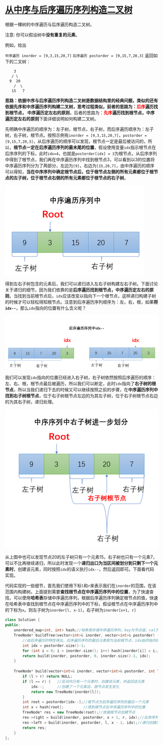 # [从中序与后序遍历序列构造二叉树](https://leetcode-cn.com/problems/construct-binary-tree-from-inorder-and-postorder-traversal)

根据一棵树的中序遍历与后序遍历构造二叉树。

注意:
你可以假设树中**没有重复的元素**。

例如，给出

`中序遍历 inorder = [9,3,15,20,7]`
`后序遍历 postorder = [9,15,7,20,3]`
返回如下的二叉树：

```
    3
   / \
  9  20
    /  \
   15   7
```



**思路：**依据中序与后序遍历序列构造二叉树是数据结构里的经典问题，类似的还有依据先序和中序遍历序列构建二叉树，思考过程类似，前者的思路为：**<font color=red>后序</font>遍历找到根节点， 中序遍历定左右的原则**，后者的思路为：**<font color=red>先序</font>遍历找到根节点，中序遍历定左右的原则**下面详细说明如何构建二叉树。

先明确中序遍历的顺序为：左子树，根节点，右子树，而后序遍历顺序为：左子树，右子树，根节点。按照示例有`inorder = [9,3,15,20,7]`，`postorder = [9,15,7,20,3]`，从后序遍历的顺序可以发现，根节点一定是最后被访问的，所以，**根节点一定在后序遍历序列的最末尾的位置**，假设使用变量`idx`指示根节点在后序序列的下标，此时`idx=4`，也就是`posterder[idx] = 3`为根节点，从后序序列中得到了根节点，我们再在中序遍历序列中找到根节点3，可以看到以3的位置将中序遍历序列分为了两部分，左边为`[9]`，右边为`[15,20,7]`，由中序遍历的顺序可以得知，**当在中序序列中确定根节点后，位于根节点左侧的所有元素都位于根节点的左子树，位于根节点右侧的所有元素都位于根节点的右子树**。

![image](./assets/image-20200925162821834.png)

得到左右子树包含的元素后，我们可以递归进入左右子树构建左右子树。下面讨论关于递归的细节，因为我们依靠的是**后序遍历找到根节点，中序遍历定左右的原则**，当找到当前根节点后，`idx`应该改变以指向下一个根节点，这样递归构建子树的时候才可以轻松得知根节点。注意到后序遍历序列顺序为：左，右，根，如果**将`idx--`**，那么`idx`指向的位置有什么含义呢？

![image](./assets/image-20200925160012754.png)

我们可以发现`idx`指向的位置已经进入右子树，右子树依然按照后序遍历的顺序：左、右、根，根节点最后被遍历，所以我们可以断定，此时`idx`指向了**右子树的根节点**，所以当我们递归下去的时候又可以继续按照之前的步骤，在**中序遍历序列中找到右子树根节点**，位于右子树根节点左边的为其左子树，位于右子树根节点右边的为其右子树，递归处理。

![image](./assets/image-20200925161120742.png)

从上图中也可以发现节点20的左子树只有一个元素15，右子树也只有一个元素7，可以不比再继续递归，所以此时发现一个**递归出口为当区间被划分到只剩下一个元素时**，创建该元素，同时按照`idx`的语义执行`idx--`，然后返回即可。下面看代码实现。



代码实现的一些细节，首先我们使用下标`l`和`r`来表示我们在`inorder`的范围，在该范围内构建树。上面提到需要**查找根节点在中序遍历序列中的位置**，为了快速查找，可以使用**哈希表**存储中序遍历序列，根据后序遍历序列确定根节点的值，快速在哈希表中查找到根节点在中序遍历序列中的下标，假设根节点在中序遍历序列中的下标为`x`。则左子树为`inorder[l, x-1]`，右子树为`inorder[x+1, r]`

```cpp
class Solution {
public:
    unordered_map<int, int> hash;//哈希表存储中序遍历序列，key为节点值，val为key在inorder数组的下标。方便快速查找根节点
    TreeNode* buildTree(vector<int>& inorder, vector<int>& postorder) {
        //由后序遍历的特性得出，后序遍历序列的最后元素即为当前根节点，idx始终指向根节点
        int idx = postorder.size()-1;
        for (int i = 0; i < inorder.size(); i++) hash[inorder[i]] = i;//构建哈希表
        return build(inorder, postorder, 0, inorder.size()-1, idx);
    }

    TreeNode* build(vector<int>& inorder, vector<int>& postorder, int l, int r, int& idx) {
        if (l > r) return NULL;
        if (l == r) {	//区间内只有一个元素时，创建该元素，并返回该元素
            idx--;		//创建了一个元素后，根节点发生变化
            return new TreeNode(inorder[l]);
        }
        int root = postorder[idx--];//根节点为后序遍历序列的最后一个元素
        int x = hash[root];			//得到根节点在中序遍历序列中的位置
        TreeNode* res = new TreeNode(root);//依据根节点创建节点
        res->right = build(inorder, postorder, x + 1, r, idx);//后序序列为:左右根，因先递归创建右子树
        res->left = build(inorder, postorder, l, x - 1, idx);//递归创建左子树
        return res;
    }
};
```

